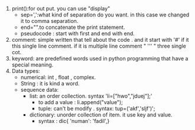 1. print():for out put. you can use "display"
    - sep=',':what kind of separation do you want. in this case we changed it to comma separation.
    - end="".to concatenate the print statement.
    - pseudocode : start with first and end with end.
1.  comment: simple written that tell about the code . and it start with '#' if it this single line comment. if it is multiple line  comment " ''' " three single cot.
2. keyword: are predefined words used in python programming that have a special meaning.
3. Data types:
    - numerical: int , float , complex.
    - String : it is kind  a word.
    - sequence data:
        - list: an order collection.
            syntax 'li=["hwo","jduej"];'
            - to add a value : li.append("value");
           - tuple: can't be modify .
		    syntax: tup=('akf','sljf')';
		- dictionary: unorder collection of item. it use key and value.
		    - syntax : dic{ 'numan': 'fadil',}
